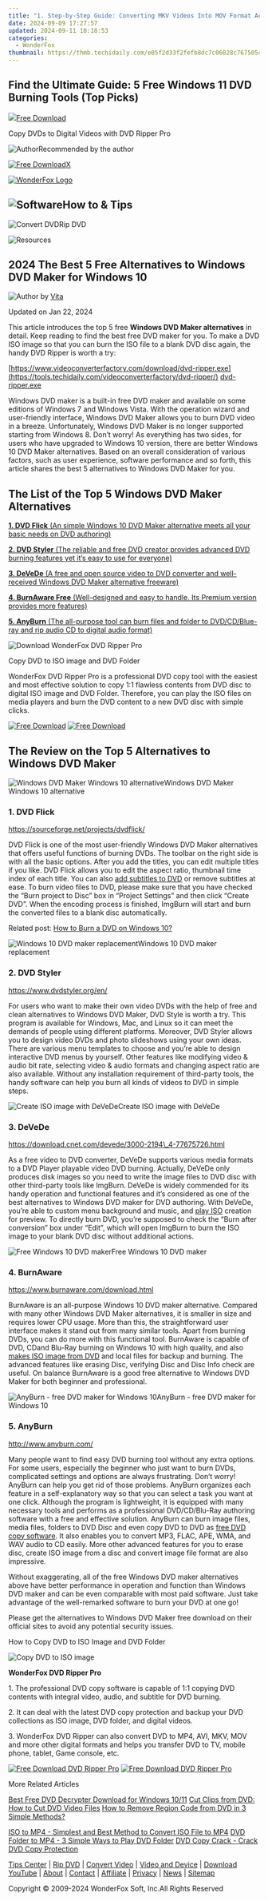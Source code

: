 ```yaml
---
title: "1. Step-by-Step Guide: Converting MKV Videos Into MOV Format Across Windows, macOS, & Web Services"
date: 2024-09-09 17:27:57
updated: 2024-09-11 10:18:53
categories:
  - WonderFox
thumbnail: https://thmb.techidaily.com/e05f2d33f2fefb8dc7c06028c76750542668dde0166f66e5a57d5c818d2809aa.jpg
---
```


## Find the Ultimate Guide: 5 Free Windows 11 DVD Burning Tools (Top Picks)

[![](https://www.videoconverterfactory.com/tips/img-autofit/downtopicon.png)Free Download](https://tools.techidaily.com/videoconverterfactory/dvd-ripper/)

Copy DVDs to Digital Videos with DVD Ripper Pro 

![Author](https://www.videoconverterfactory.com/tips/imgs-self/avatar/vita-fix.png)Recommended by the author

[![Free Download](https://www.videoconverterfactory.com/tips/img-autofit/tf-mobile-ripperpro.jpg)](https://tools.techidaily.com/videoconverterfactory/dvd-ripper/)[X](https://tools.techidaily.com/videoconverterfactory/hd-video-converter/) 

[![WonderFox Logo](https://www.videoconverterfactory.com/tips/img-autofit/logo.png "WonderFox - the Fastest DVD Ripper and HD Video Converter")](https://tools.techidaily.com/videoconverterfactory/hd-video-converter/) 

## ![Software](https://www.videoconverterfactory.com/tips/img-autofit/header-tit1.png)How to & Tips

![Convert DVD](https://www.videoconverterfactory.com/tips/img-autofit/header-tit2.png)Rip DVD

![Resources](https://www.videoconverterfactory.com/tips/img-autofit/header-r.png)

## 2024 The Best 5 Free Alternatives to Windows DVD Maker for Windows 10

![Author](https://www.videoconverterfactory.com/tips/imgs-self/avatar/vita.png) by [Vita](https://tools.techidaily.com/videoconverterfactory/hd-video-converter/)

Updated on Jan 22, 2024

This article introduces the top 5 free **Windows DVD Maker alternatives** in detail. Keep reading to find the best free DVD maker for you. To make a DVD ISO image so that you can burn the ISO file to a blank DVD disc again, the handy DVD Ripper is worth a try: 

[https://www.videoconverterfactory.com/download/dvd-ripper.exe](https://tools.techidaily.com/videoconverterfactory/dvd-ripper/) [dvd-ripper.exe](https://tools.techidaily.com/videoconverterfactory/dvd-ripper/) 

Windows DVD maker is a built-in free DVD maker and available on some editions of Windows 7 and Windows Vista. With the operation wizard and user-friendly interface, Windows DVD Maker allows you to burn DVD video in a breeze. Unfortunately, Windows DVD Maker is no longer supported starting from Windows 8\. Don’t worry! As everything has two sides, for users who have upgraded to Windows 10 version, there are better Windows 10 DVD Maker alternatives. Based on an overall consideration of various factors, such as user experience, software performance and so forth, this article shares the best 5 alternatives to Windows DVD Maker for you. 

## The List of the Top 5 Windows DVD Maker Alternatives

[**1\. DVD Flick** (An simple Windows 10 DVD Maker alternative meets all your basic needs on DVD authoring)](https://tools.techidaily.com/videoconverterfactory/hd-video-converter/)

[**2\. DVD Styler** (The reliable and free DVD creator provides advanced DVD burning features yet it’s easy to use for everyone)](https://tools.techidaily.com/videoconverterfactory/hd-video-converter/)

[**3\. DeVeDe** (A free and open source video to DVD converter and well-received Windows DVD Maker alternative freeware)](https://tools.techidaily.com/videoconverterfactory/hd-video-converter/)

[**4\. BurnAware Free** (Well-designed and easy to handle. Its Premium version provides more features)](https://tools.techidaily.com/videoconverterfactory/hd-video-converter/)

[**5\. AnyBurn** (The all-purpose tool can burn files and folder to DVD/CD/Blue-ray and rip audio CD to digital audio format)](https://tools.techidaily.com/videoconverterfactory/hd-video-converter/)

![Download WonderFox DVD Ripper Pro](https://www.videoconverterfactory.com/tips/imgs-self/alternatives-to-wdm/alternatives-to-wdm-banner.jpg)

Copy DVD to ISO image and DVD Folder

WonderFox DVD Ripper Pro is a professional DVD copy tool with the easiest and most effective solution to copy 1:1 flawless contents from DVD disc to digital ISO image and DVD Folder. Therefore, you can play the ISO files on media players and burn the DVD content to a new DVD disc with simple clicks.

[![Free Download](https://www.videoconverterfactory.com/tips/img-autofit/download1.png)](https://tools.techidaily.com/videoconverterfactory/dvd-ripper/) [![Free Download](https://www.videoconverterfactory.com/tips/img-autofit/mobile-download1.png)](https://tools.techidaily.com/videoconverterfactory/dvd-ripper/) 

## The Review on the Top 5 Alternatives to Windows DVD Maker

![Windows DVD Maker Windows 10 alternative](https://www.videoconverterfactory.com/tips/imgs-self/alternatives-to-wdm/alternatives-to-wdm-1.jpg)Windows DVD Maker Windows 10 alternative

### 1\. DVD Flick

https://sourceforge.net/projects/dvdflick/

 DVD Flick is one of the most user-friendly Windows DVD Maker alternatives that offers useful functions of burning DVDs. The toolbar on the right side is with all the basic options. After you add the titles, you can edit multiple titles if you like. DVD Flick allows you to edit the aspect ratio, thumbnail time index of each title. You can also [add subtitles to DVD](https://tools.techidaily.com/videoconverterfactory/dvd-video-converter/) or remove subtitles at ease. To burn video files to DVD, please make sure that you have checked the “Burn project to Disc” box in “Project Settings” and then click “Create DVD”. When the encoding process is finished, ImgBurn will start and burn the converted files to a blank disc automatically. 

Related post: [How to Burn a DVD on Windows 10?](https://tools.techidaily.com/videoconverterfactory/dvd-video-converter/)

![Windows 10 DVD maker replacement](https://www.videoconverterfactory.com/tips/imgs-self/alternatives-to-wdm/alternatives-to-wdm-2.jpg)Windows 10 DVD maker replacement

### 2\. DVD Styler

https://www.dvdstyler.org/en/

For users who want to make their own video DVDs with the help of free and clean alternatives to Windows DVD Maker, DVD Style is worth a try. This program is available for Windows, Mac, and Linux so it can meet the demands of people using different platforms. Moreover, DVD Styler allows you to design video DVDs and photo slideshows using your own ideas. There are various menu templates to choose and you’re able to design interactive DVD menus by yourself. Other features like modifying video & audio bit rate, selecting video & audio formats and changing aspect ratio are also available. Without any installation requirement of third-party tools, the handy software can help you burn all kinds of videos to DVD in simple steps. 

![Create ISO image with DeVeDe](https://www.videoconverterfactory.com/tips/imgs-self/alternatives-to-wdm/alternatives-to-wdm-3.jpg)Create ISO image with DeVeDe

### 3\. DeVeDe

https://download.cnet.com/devede/3000-2194\_4-77675726.html

As a free video to DVD converter, DeVeDe supports various media formats to a DVD Player playable video DVD burning. Actually, DeVeDe only produces disk images so you need to write the image files to DVD disc with other third-party tools like ImgBurn. DeVeDe is widely commended for its handy operation and functional features and it’s considered as one of the best alternatives to Windows DVD maker for DVD authoring. With DeVeDe, you’re able to custom menu background and music, and [play ISO](https://tools.techidaily.com/videoconverterfactory/hd-video-converter/) creation for preview. To directly burn DVD, you’re supposed to check the “Burn after conversion” box under “Edit”, which will open ImgBurn to burn the ISO image to your blank DVD disc without additional actions. 

![Free Windows 10 DVD maker](https://www.videoconverterfactory.com/tips/imgs-self/alternatives-to-wdm/alternatives-to-wdm-4.jpg)Free Windows 10 DVD maker

### 4\. BurnAware

https://www.burnaware.com/download.html

BurnAware is an all-purpose Windows 10 DVD maker alternative. Compared with many other Windows DVD Maker alternatives, it is smaller in size and requires lower CPU usage. More than this, the straightforward user interface makes it stand out from many similar tools. Apart from burning DVDs, you can do more with this functional tool. BurnAware is capable of DVD, CDand Blu-Ray burning on Windows 10 with high quality, and also [makes ISO image from DVD](https://tools.techidaily.com/videoconverterfactory/dvd-video-converter/) and local files for backup and burning. The advanced features like erasing Disc, verifying Disc and Disc Info check are useful. On balance BurnAware is a good free alternative to Windows DVD Maker for both beginner and professional. 

![AnyBurn - free DVD maker for Windows 10](https://www.videoconverterfactory.com/tips/imgs-self/alternatives-to-wdm/alternatives-to-wdm-5.jpg)AnyBurn - free DVD maker for Windows 10

### 5\. AnyBurn

http://www.anyburn.com/

Many people want to find easy DVD burning tool without any extra options. For some users, especially the beginner who just want to burn DVDs, complicated settings and options are always frustrating. Don’t worry! AnyBurn can help you get rid of those problems. AnyBurn organizes each feature in a self-explanatory way so that you can select a task you want at one click. Although the program is lightweight, it is equipped with many necessary tools and performs as a professional DVD/CD/Blu-Ray authoring software with a free and effective solution. AnyBurn can burn image files, media files, folders to DVD Disc and even copy DVD to DVD as [free DVD copy software](https://tools.techidaily.com/videoconverterfactory/dvd-video-converter/). It also enables you to convert MP3, FLAC, APE, WMA, and WAV audio to CD easily. More other advanced features for you to erase disc, create ISO image from a disc and convert image file format are also impressive. 

Without exaggerating, all of the free Windows DVD maker alternatives above have better performance in operation and function than Windows DVD maker and can be even comparable with most paid software. Just take advantage of the well-remarked software to burn your DVD at one go! 

 Please get the alternatives to Windows DVD Maker free download on their official sites to avoid any potential security issues.

How to Copy DVD to ISO Image and DVD Folder

![Copy DVD to ISO image](https://www.videoconverterfactory.com/tips/img-autofit/single-ripperpro.jpg)

**WonderFox DVD Ripper Pro**

1\. The professional DVD copy software is capable of 1:1 copying DVD contents with integral video, audio, and subtitle for DVD burning. 

2\. It can deal with the latest DVD copy protection and backup your DVD collections as ISO image, DVD folder, and digital videos.

3\. WonderFox DVD Ripper can also convert DVD to MP4, AVI, MKV, MOV and more other digital formats and helps you transfer DVD to TV, mobile phone, tablet, Game console, etc.

[![Free Download DVD Ripper Pro](https://www.videoconverterfactory.com/tips/img-autofit/download4.png)](https://tools.techidaily.com/videoconverterfactory/dvd-ripper/) [![Free Download DVD Ripper Pro](https://www.videoconverterfactory.com/tips/img-autofit/download5.png)](https://tools.techidaily.com/videoconverterfactory/dvd-ripper/) 

More Related Articles

[Best Free DVD Decrypter Download for Windows 10/11](https://tools.techidaily.com/videoconverterfactory/dvd-video-converter/) [Cut Clips from DVD: How to Cut DVD Video Files](https://tools.techidaily.com/videoconverterfactory/dvd-video-converter/) [How to Remove Region Code from DVD in 3 Simple Methods?](https://tools.techidaily.com/videoconverterfactory/dvd-video-converter/) 

[ISO to MP4 - Simplest and Best Method to Convert ISO File to MP4](https://tools.techidaily.com/videoconverterfactory/hd-video-converter/) [DVD Folder to MP4 - 3 Simple Ways to Play DVD Folder](https://tools.techidaily.com/videoconverterfactory/dvd-video-converter/) [DVD Copy Crack - Crack DVD Copy Protection](https://tools.techidaily.com/videoconverterfactory/dvd-video-converter/) 

[Tips Center](https://tools.techidaily.com/videoconverterfactory/hd-video-converter/) | [Rip DVD](https://tools.techidaily.com/videoconverterfactory/dvd-video-converter/) | [Convert Video](https://tools.techidaily.com/videoconverterfactory/hd-video-converter/) | [Video and Device](https://tools.techidaily.com/videoconverterfactory/hd-video-converter/) | [Download YouTube](https://tools.techidaily.com/videoconverterfactory/hd-video-converter/) | [About](https://tools.techidaily.com/videoconverterfactory/hd-video-converter/) | [Contact](https://tools.techidaily.com/videoconverterfactory/hd-video-converter/) | [Affiliate](https://tools.techidaily.com/videoconverterfactory/hd-video-converter/) | [Privacy](https://tools.techidaily.com/videoconverterfactory/hd-video-converter/) | [News](https://tools.techidaily.com/videoconverterfactory/hd-video-converter/) | [Sitemap](https://tools.techidaily.com/videoconverterfactory/hd-video-converter/) 

Copyright © 2009-2024 WonderFox Soft, Inc.All Rights Reserved

<ins class="adsbygoogle"
     style="display:block"
     data-ad-format="autorelaxed"
     data-ad-client="ca-pub-7571918770474297"
     data-ad-slot="1223367746"></ins>



<ins class="adsbygoogle"
     style="display:block"
     data-ad-client="ca-pub-7571918770474297"
     data-ad-slot="8358498916"
     data-ad-format="auto"
     data-full-width-responsive="true"></ins>
